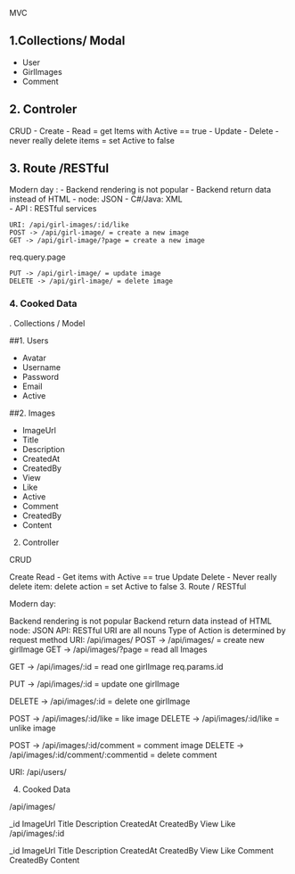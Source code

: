 MVC         

## 1.Collections/ Modal 
- User
- GirlImages
- Comment

## 2. Controler
CRUD 
    - Create 
    - Read = get Items with Active == true
    - Update
    - Delete - never really delete items = set Active to false

## 3. Route /RESTful 
Modern day : 
    - Backend rendering is not popular 
    - Backend return data instead of HTML 
        - node: JSON 
        - C#/Java: XML  
    - API : RESTful services 

    URI: /api/girl-images/:id/like 
    POST -> /api/girl-image/ = create a new image 
    GET -> /api/girl-image/?page = create a new image 
req.query.page

    PUT -> /api/girl-image/ = update image 
    DELETE -> /api/girl-image/ = delete image 

### 4. Cooked Data 


. Collections / Model

##1. Users

+ Avatar
+ Username
+ Password
+ Email
+ Active

##2. Images

+ ImageUrl
+ Title
+ Description
+ CreatedAt
+ CreatedBy
+ View
+ Like
+ Active
+ Comment
+ CreatedBy
+ Content


2. Controller

CRUD

Create
Read - Get items with Active == true
Update
Delete - Never really delete item: delete action = set Active to false
3. Route / RESTful

Modern day:

Backend rendering is not popular
Backend return data instead of HTML
node: JSON
API: RESTful
URI are all nouns
Type of Action is determined by request method
URI: /api/images/ POST -> /api/images/ = create new girlImage GET -> /api/images/?page = read all Images

GET -> /api/images/:id = read one girlImage req.params.id 

PUT -> /api/images/:id = update one girlImage 

DELETE -> /api/images/:id = delete one girlImage

POST -> /api/images/:id/like = like image DELETE -> /api/images/:id/like = unlike image

POST -> /api/images/:id/comment = comment image DELETE -> /api/images/:id/comment/:commentid = delete comment

URI: /api/users/

4. Cooked Data

/api/images/

_id
ImageUrl
Title
Description
CreatedAt
CreatedBy
View
Like
/api/images/:id

_id
ImageUrl
Title
Description
CreatedAt
CreatedBy
View
Like
Comment
CreatedBy
Content